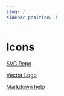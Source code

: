 ```yaml
---
slug: /
sidebar_position: 1
---
```


# Icons
[SVG Repo](https://www.svgrepo.com/)

[Vector Logo](https://www.vectorlogo.zone/)


[Markdown help](https://commonmark.org/help/)


